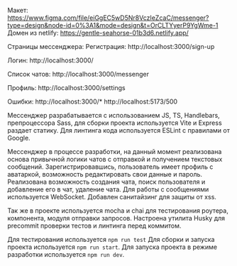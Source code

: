 Макет: https://www.figma.com/file/eiGgEC5wD5Nr8VczIeZcaC/messenger?type=design&node-id=0%3A1&mode=design&t=OrCLTYyerP9YgWme-1
Домен из netlify: https://gentle-seahorse-01b3d6.netlify.app/

Cтраницы мессенджера:
Регистрация:
http://localhost:3000/sign-up

Логин:
http://localhost:3000/

Список чатов:
http://localhost:3000/messenger

Профиль:
http://localhost:3000/settings

Ошибки:
http://localhost:3000/*
http://localhost:5173/500



Мессенджер разрабатывается с использованием JS, TS, Hаndlebars, препроцессора Sass, для сборки проекта используется Vite и Express раздает статику.
Для линтинга кода используется ESLint с правилами от Google.

Мессенджер в процессе разработки, на данный момент реализована основа привычной логики чатов с отправкой и получением текстовых сообщений.
Зарегистрировавшись, пользователь имеет профиль с аватаркой, возможность редактировать свои данные и пароль.
Реализована возможность создания чата, поиск пользователя и добавление его в чат, удаление чата. Для работы с сообщениями используется WebSocket.
Добавлен санитайзинг для защиты от xss.

Так же в проекте используется mocha и chai для тестирования роутера, компонента, модуля отправки запросов.
Настроена утилита Husky для precommit проверки тестов и линтинга перед коммитом.


Для тестирования используется ```npm run test```
Для сборки и запуска проекта используется ```npm run start```.
Для запуска проекта в режиме разработки используется ```npm run dev```.
